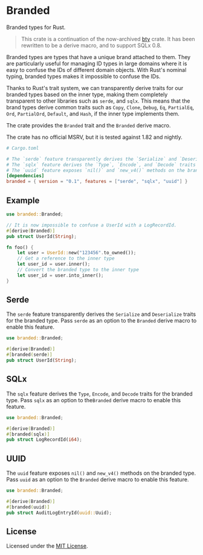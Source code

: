 # Branded

Branded types for Rust.

> This crate is a continuation of the now-archived [bty](https://github.com/lffg/bty) crate. It has been rewritten to be
> a derive macro, and to support SQLx 0.8.

Branded types are types that have a unique brand attached to them. They are particularly useful for managing ID types in
large domains where it is easy to confuse the IDs of different domain objects. With Rust's nominal typing, branded types
makes it impossible to confuse the IDs.

Thanks to Rust's trait system, we can transparently derive traits for our branded types based on the inner type, making
them completely transparent to other libraries such as `serde`, and `sqlx`. This means that the brand types derive
common traits such as `Copy`, `Clone`, `Debug`, `Eq`, `PartialEq`, `Ord`, `PartialOrd`, `Default`, and `Hash`, if the
inner type implements them.

The crate provides the `Branded` trait and the `Branded` derive macro.

The crate has no official MSRV, but it is tested against 1.82 and nightly.

```toml
# Cargo.toml

# The `serde` feature transparently derives the `Serialize` and `Deserialize` traits for the branded type.
# The `sqlx` feature derives the `Type`, `Encode`, and `Decode` traits for the branded type.
# The `uuid` feature exposes `nil()` and `new_v4()` methods on the branded type.
[dependencies]
branded = { version = "0.1", features = ["serde", "sqlx", "uuid"] }
```

## Example

```rust
use branded::Branded;

// It is now impossible to confuse a UserId with a LogRecordId.
#[derive(Branded)]
pub struct UserId(String);

fn foo() {
    let user = UserId::new("123456".to_owned());
    // Get a reference to the inner type
    let user_id = user.inner();
    // Convert the branded type to the inner type
    let user_id = user.into_inner();
}
```

## Serde

The `serde` feature transparently derives the `Serialize` and `Deserialize` traits for the branded type. Pass `serde` as
an option to the `Branded` derive macro to enable this feature.

```rust
use branded::Branded;

#[derive(Branded)]
#[branded(serde)]
pub struct UserId(String);
```

## SQLx

The `sqlx` feature derives the `Type`, `Encode`, and `Decode` traits for the branded type. Pass `sqlx` as an option to
the`Branded` derive macro to enable this feature.

```rust
use branded::Branded;

#[derive(Branded)]
#[branded(sqlx)]
pub struct LogRecordId(i64);
```

## UUID

The `uuid` feature exposes `nil()` and `new_v4()` methods on the branded type. Pass `uuid` as an option to the `Branded`
derive macro to enable this feature.

```rust
use branded::Branded;

#[derive(Branded)]
#[branded(uuid)]
pub struct AuditLogEntryId(uuid::Uuid);
```

## License

Licensed under the [MIT License](LICENSE).
